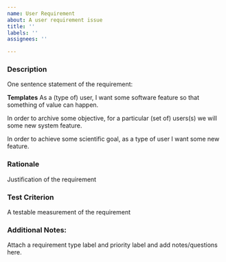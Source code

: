```yaml
---
name: User Requirement
about: A user requirement issue
title: ''
labels: ''
assignees: ''

---
```


### Description
One sentence statement of the requirement:

**Templates**
As a  (type of) user, I want some software feature so that something of value can happen.

In order to archive some objective, for a particular (set of) users(s) we will some new system feature.

In order to achieve some scientific goal, as a type of user I want some new feature.

### Rationale
Justification of the requirement

### Test Criterion
A testable measurement of the requirement

### Additional Notes:
Attach a requirement type label and priority label and add notes/questions here.
